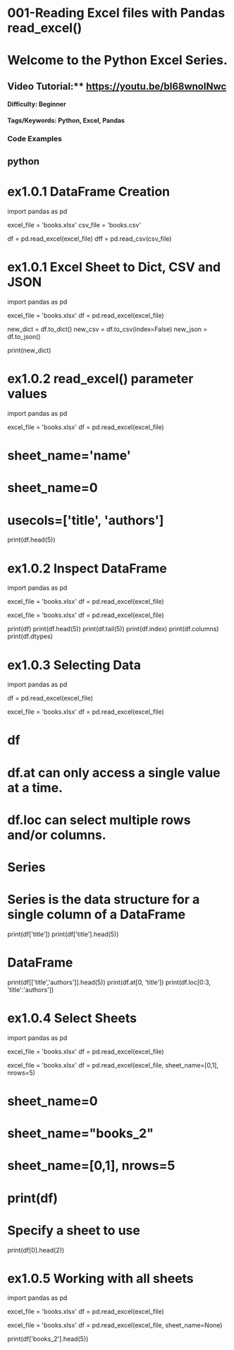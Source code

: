# **001-Reading Excel files with Pandas read_excel()**

# Welcome to the Python Excel Series.

## Video Tutorial:** https://youtu.be/bI68wnoINwc

#### **Difficulty:** Beginner

#### **Tags/Keywords:** Python, Excel, Pandas

### Code Examples

## python
# ex1.0.1 DataFrame Creation
import pandas as pd

excel_file = 'books.xlsx'
csv_file = 'books.csv'

df = pd.read_excel(excel_file)
dff = pd.read_csv(csv_file)

# ex1.0.1 Excel Sheet to Dict, CSV and JSON
import pandas as pd

excel_file = 'books.xlsx'
df = pd.read_excel(excel_file)

new_dict = df.to_dict()
new_csv = df.to_csv(index=False)
new_json = df.to_json()

print(new_dict)

# ex1.0.2 read_excel() parameter values
import pandas as pd

excel_file = 'books.xlsx'
df = pd.read_excel(excel_file)

# sheet_name='name'
# sheet_name=0
# usecols=['title', 'authors']

print(df.head(5))

# ex1.0.2 Inspect DataFrame
import pandas as pd

excel_file = 'books.xlsx'
df = pd.read_excel(excel_file)

excel_file = 'books.xlsx'
df = pd.read_excel(excel_file)

print(df)
print(df.head(5))
print(df.tail(5))
print(df.index)
print(df.columns)
print(df.dtypes)

# ex1.0.3 Selecting Data
import pandas as pd

df = pd.read_excel(excel_file)

excel_file = 'books.xlsx'
df = pd.read_excel(excel_file)

# df
# df.at can only access a single value at a time.
# df.loc can select multiple rows and/or columns.

# Series
# Series is the data structure for a single column of a DataFrame
print(df['title'])
print(df['title'].head(5))

# DataFrame
print(df[['title','authors']].head(5))
print(df.at[0, 'title'])
print(df.loc[0:3, 'title':'authors'])

# ex1.0.4 Select Sheets
import pandas as pd

excel_file = 'books.xlsx'
df = pd.read_excel(excel_file)

excel_file = 'books.xlsx'
df = pd.read_excel(excel_file, sheet_name=[0,1], nrows=5)

# sheet_name=0
# sheet_name="books_2"
# sheet_name=[0,1], nrows=5

# print(df)
# Specify a sheet to use
print(df[0].head(2))

# ex1.0.5 Working with all sheets
import pandas as pd

excel_file = 'books.xlsx'
df = pd.read_excel(excel_file)

excel_file = 'books.xlsx'
df = pd.read_excel(excel_file, sheet_name=None)

print(df['books_2'].head(5))


